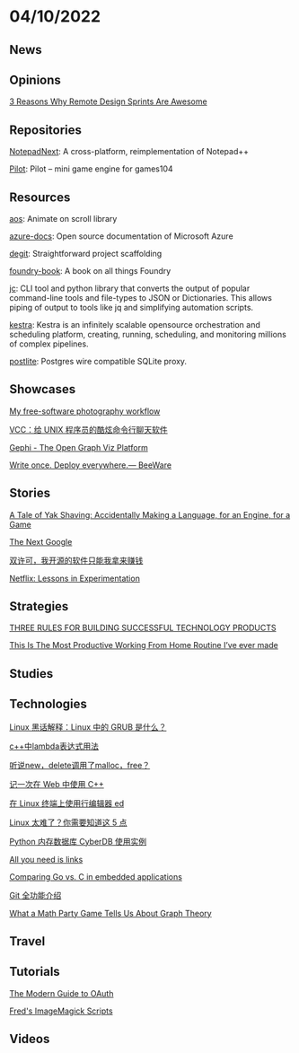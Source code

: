# 04/10/2022

## News

## Opinions
[3 Reasons Why Remote Design Sprints Are Awesome](https://www.bluelabellabs.com/blog/remote-design-sprints/)

## Repositories
[NotepadNext](https://github.com/dail8859/NotepadNext): A cross-platform, reimplementation of Notepad++

[Pilot](https://github.com/BoomingTech/Pilot): Pilot – mini game engine for games104

## Resources
[aos](https://github.com/michalsnik/aos): Animate on scroll library

[azure-docs](https://github.com/MicrosoftDocs/azure-docs): Open source documentation of Microsoft Azure

[degit](https://github.com/Rich-Harris/degit): Straightforward project scaffolding

[foundry-book](https://github.com/onbjerg/foundry-book): A book on all things Foundry

[jc](https://github.com/kellyjonbrazil/jc): CLI tool and python library that converts the output of popular command-line tools and file-types to JSON or Dictionaries. This allows piping of output to tools like jq and simplifying automation scripts.

[kestra](https://github.com/kestra-io/kestra): Kestra is an infinitely scalable opensource orchestration and scheduling platform, creating, running, scheduling, and monitoring millions of complex pipelines.

[postlite](https://github.com/benbjohnson/postlite): Postgres wire compatible SQLite proxy.

## Showcases
[My free-software photography workflow](https://blog.fidelramos.net/photography/photography-workflow)

[VCC：给 UNIX 程序员的酷炫命令行聊天软件](https://linux.cn/article-14426-1.html)

[Gephi - The Open Graph Viz Platform](https://gephi.org/)

[Write once. Deploy everywhere.— BeeWare](https://beeware.org/)

## Stories
[A Tale of Yak Shaving: Accidentally Making a Language, for an Engine, for a Game](https://verdagon.dev/blog/yak-shave-language-engine-game)

[The Next Google](https://dkb.io/post/the-next-google)

[双许可，我开源的软件只能我拿来赚钱](https://my.oschina.net/u/4489239/blog/5510611)

[Netflix: Lessons in Experimentation](https://www.aakashg.com/2022/01/18/netflix-experimentation/)

## Strategies
[THREE RULES FOR BUILDING SUCCESSFUL TECHNOLOGY PRODUCTS](https://kopera.com/blog/three-rules-for-building-successful-technology-products)

[This Is The Most Productive Working From Home Routine I’ve ever made](https://blog.nerdjfpb.com/this-is-the-most-productive-working-from-home-routine-ive-ever-made/)

## Studies

## Technologies
[Linux 黑话解释：Linux 中的 GRUB 是什么？](https://linux.cn/article-14427-1.html)

[c++中lambda表达式用法](https://juejin.cn/post/6971740770617425933)

[听说new，delete调用了malloc，free？](https://juejin.cn/post/6993340966459408398)

[记一次在 Web 中使用 C++](https://juejin.cn/post/7042272921087115277)

[在 Linux 终端上使用行编辑器 ed](https://linux.cn/article-14431-1.html)

[Linux 太难了？你需要知道这 5 点](https://linux.cn/article-14429-1.html)

[Python 内存数据库 CyberDB 使用实例](https://linux.cn/article-14430-1.html)

[All you need is links](https://subconscious.substack.com/p/all-you-need-is-links?s=r)

[Comparing Go vs. C in embedded applications](https://stackoverflow.blog/2022/04/04/comparing-go-vs-c-in-embedded-applications/)

[Git 全功能介绍](https://mp.weixin.qq.com/s/8WvmW3rs7KxRg8OLSZV_5Q)

[What a Math Party Game Tells Us About Graph Theory](https://www.quantamagazine.org/what-a-math-party-game-tells-us-about-graph-theory-20220324/)

## Travel

## Tutorials
[The Modern Guide to OAuth](https://fusionauth.io/learn/expert-advice/oauth/modern-guide-to-oauth)

[Fred's ImageMagick Scripts](http://www.fmwconcepts.com/imagemagick/index.php)

## Videos
